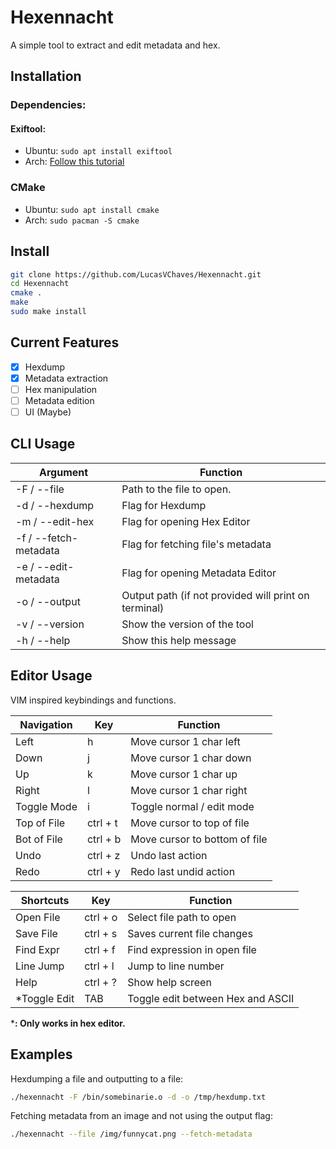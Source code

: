 # Hexennacht

A simple tool to extract and edit metadata and hex.

## Installation

### Dependencies:
#### Exiftool:
- Ubuntu: `sudo apt install exiftool`
- Arch: [Follow this tutorial](https://www.geeksforgeeks.org/installing-and-using-exiftool-on-linux/)

### CMake
- Ubuntu: `sudo apt install cmake`
- Arch: `sudo pacman -S cmake`

## Install
```bash
git clone https://github.com/LucasVChaves/Hexennacht.git
cd Hexennacht
cmake .
make
sudo make install
```

## Current Features
- [X] Hexdump
- [X] Metadata extraction
- [ ] Hex manipulation
- [ ] Metadata edition
- [ ] UI (Maybe)

## CLI Usage

|  Argument  | Function      |
|------------|---------------|
| -F / --file           |    Path to the file to open.     | 
| -d / --hexdump        |    Flag for Hexdump     | 
| -m / --edit-hex       |    Flag for opening Hex Editor     | 
| -f / --fetch-metadata |    Flag for fetching file's metadata     | 
| -e / --edit-metadata  |    Flag for opening Metadata Editor    | 
| -o / --output         | Output path (if not provided will print on terminal) |
| -v / --version        | Show the version of the tool |
| -h / --help           | Show this help message | 

## Editor Usage
VIM inspired keybindings and functions.

| Navigation | Key      | Function |
|------------|----------|----------|
| Left       |    h     | Move cursor 1 char left  |
| Down       |    j     | Move cursor 1 char down  |
| Up         |    k     | Move cursor 1 char up    |
| Right      |    l     | Move cursor 1 char right |
| Toggle Mode|    i     | Toggle normal / edit mode|
| Top of File| ctrl + t | Move cursor to top of file|
| Bot of File| ctrl + b | Move cursor to bottom of file|
| Undo       | ctrl + z | Undo last action |
| Redo       | ctrl + y | Redo last undid action |


| Shortcuts  | Key      | Function |
|------------|----------|----------|
| Open File  | ctrl + o | Select file path to open |
| Save File  | ctrl + s | Saves current file changes |
| Find Expr  | ctrl + f | Find expression in open file |
| Line Jump  | ctrl + l | Jump to line number |
|    Help    | ctrl + ? | Show help screen |
|*Toggle Edit|   TAB    | Toggle edit between Hex and ASCII |

***: Only works in hex editor.**

## Examples

Hexdumping a file and outputting to a file:  
```bash
./hexennacht -F /bin/somebinarie.o -d -o /tmp/hexdump.txt
```

Fetching metadata from an image and not using the output flag:  
```bash
./hexennacht --file /img/funnycat.png --fetch-metadata
```
